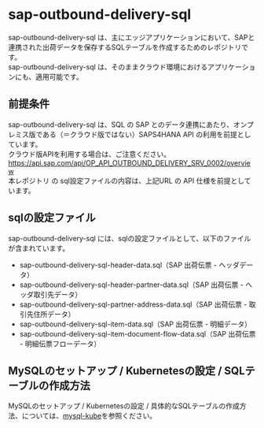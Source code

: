 # sap-outbound-delivery-sql   

sap-outbound-delivery-sql は、主にエッジアプリケーションにおいて、SAPと連携された出荷データを保存するSQLテーブルを作成するためのレポジトリです。  
sap-outbound-delivery-sql は、そのままクラウド環境におけるアプリケーションにも、適用可能です。  

## 前提条件  
sap-outbound-delivery-sql は、SQL の SAP とのデータ連携にあたり、オンプレミス版である（＝クラウド版ではない）SAPS4HANA API の利用を前提としています。  
クラウド版APIを利用する場合は、ご注意ください。  
https://api.sap.com/api/OP_API_OUTBOUND_DELIVERY_SRV_0002/overview   
本レポジトリ の sql設定ファイルの内容は、上記URL の API 仕様を前提としています。    

## sqlの設定ファイル

sap-outbound-delivery-sql には、sqlの設定ファイルとして、以下のファイルが含まれています。  

* sap-outbound-delivery-sql-header-data.sql（SAP 出荷伝票 - ヘッダデータ）
* sap-outbound-delivery-sql-header-partner-data.sql（SAP 出荷伝票 - ヘッダ取引先データ）
* sap-outbound-delivery-sql-partner-address-data.sql（SAP 出荷伝票 - 取引先住所データ）
* sap-outbound-delivery-sql-item-data.sql（SAP 出荷伝票 - 明細データ）
* sap-outbound-delivery-sql-item-document-flow-data.sql（SAP 出荷伝票 - 明細伝票フローデータ）  

## MySQLのセットアップ / Kubernetesの設定 / SQLテーブルの作成方法

MySQLのセットアップ / Kubernetesの設定 / 具体的なSQLテーブルの作成方法、については、[mysql-kube](https://github.com/latonaio/mysql-kube)を参照ください。

